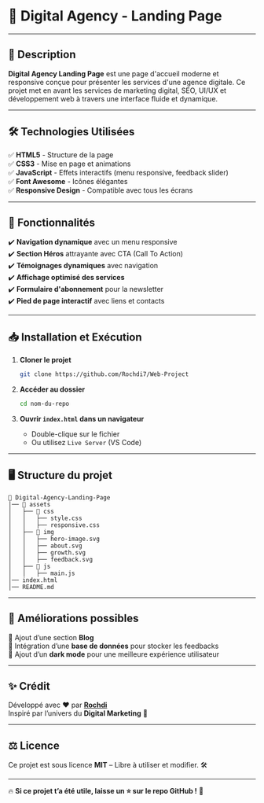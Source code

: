 # 📌 Digital Agency - Landing Page
---

## 📜 Description
**Digital Agency Landing Page** est une page d'accueil moderne et responsive conçue pour présenter les services d'une agence digitale. Ce projet met en avant les services de marketing digital, SEO, UI/UX et développement web à travers une interface fluide et dynamique.

---

## 🛠️ Technologies Utilisées

✅ **HTML5** - Structure de la page  
✅ **CSS3** - Mise en page et animations  
✅ **JavaScript** - Effets interactifs (menu responsive, feedback slider)  
✅ **Font Awesome** - Icônes élégantes  
✅ **Responsive Design** - Compatible avec tous les écrans  

---

## 🚀 Fonctionnalités
✔️ **Navigation dynamique** avec un menu responsive  
✔️ **Section Héros** attrayante avec CTA (Call To Action)  
✔️ **Témoignages dynamiques** avec navigation  
✔️ **Affichage optimisé des services**  
✔️ **Formulaire d'abonnement** pour la newsletter  
✔️ **Pied de page interactif** avec liens et contacts  

---

## 📥 Installation et Exécution

1. **Cloner le projet**  
   ```bash
   git clone https://github.com/Rochdi7/Web-Project
   ```
   
2. **Accéder au dossier**  
   ```bash
   cd nom-du-repo
   ```

3. **Ouvrir `index.html` dans un navigateur**  
   - Double-clique sur le fichier  
   - Ou utilisez `Live Server` (VS Code)  

---

## 🖥️ Structure du projet

```
📂 Digital-Agency-Landing-Page
│── 📂 assets
│   ├── 📂 css
│   │   ├── style.css
│   │   ├── responsive.css
│   ├── 📂 img
│   │   ├── hero-image.svg
│   │   ├── about.svg
│   │   ├── growth.svg
│   │   ├── feedback.svg
│   ├── 📂 js
│   │   ├── main.js
│── index.html
│── README.md
```

---

## 🎨 Améliorations possibles
🔹 Ajout d’une section **Blog**  
🔹 Intégration d’une **base de données** pour stocker les feedbacks  
🔹 Ajout d’un **dark mode** pour une meilleure expérience utilisateur  

---

## ✨ Crédit
Développé avec ❤️ par **[Rochdi](https://github.com/Rochdi7)**  
Inspiré par l’univers du **Digital Marketing** 🚀

---

## ⚖️ Licence
Ce projet est sous licence **MIT** – Libre à utiliser et modifier. 🛠️

---

🔥 **Si ce projet t’a été utile, laisse un ⭐ sur le repo GitHub !** 🚀
